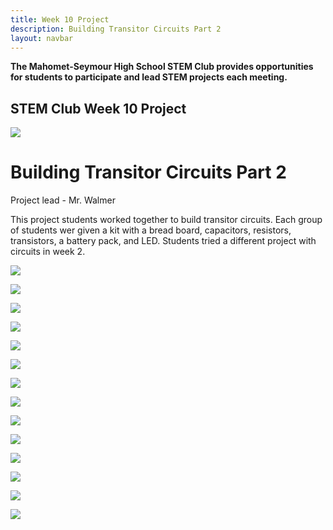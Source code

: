 ```yaml
---
title: Week 10 Project
description: Building Transitor Circuits Part 2
layout: navbar
---
```


**The Mahomet-Seymour High School STEM Club provides opportunities for students to participate and lead STEM projects each meeting.** 


## **STEM Club Week 10 Project**

![](images/STEMClubProjectWeek10A.jpeg)  

# **Building Transitor Circuits Part 2**

Project lead - Mr. Walmer

                                                                                      

This project students worked together to build transitor circuits. 
Each group of students wer given a kit with a bread board, capacitors, resistors, transistors, a battery pack, and LED.
Students tried a different project with circuits in week 2.
                                                                                         

![](images/STEMClubProjectWeek10B.jpeg)

![](images/STEMClubProjectWeek10C.jpeg)

![](images/STEMClubProjectWeek10D.jpeg)

![](images/STEMClubProjectWeek10E.jpeg)                                                                    

![](images/STEMClubProjectWeek10F.jpeg)

![](images/STEMClubProjectWeek10G.jpeg)

![](images/STEMClubProjectWeek10H.jpeg)

![](images/STEMClubProjectWeek10I.jpeg)                                                                    

![](images/STEMClubProjectWeek10J.jpeg)

![](images/STEMClubProjectWeek10K.jpeg)

![](images/STEMClubProjectWeek10L.jpeg)

![](images/STEMClubProjectWeek10M.jpeg)

![](images/STEMClubProjectWeek10N.jpeg)                                                                    

![](images/STEMClubProjectWeek10O.jpeg)

